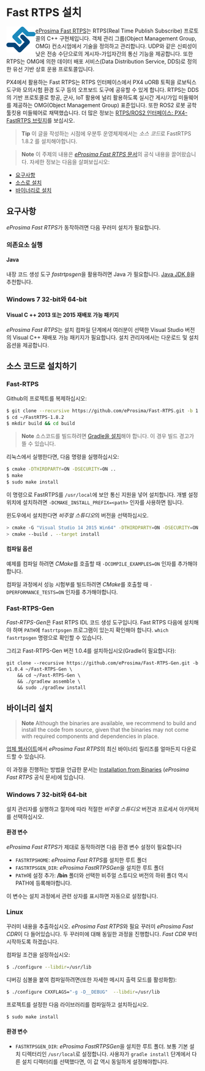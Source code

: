 # Fast RTPS 설치

<img alt="logo" src="../../assets/fastrtps/eprosima_logo.png" style="float:left;" /> [eProsima Fast RTPS](http://eprosima-fast-rtps.readthedocs.io/en/latest/)는 RTPS(Real Time Publish Subscribe) 프로토콜의 C++ 구현체입니다. 객체 관리 그룹(Object Management Group, OMG) 컨소시엄에서 기술을 정의하고 관리합니다. UDP와 같은 신뢰성이 낮은 전송 수단으로의 게시자-가입자간의 통신 기능을 제공합니다. 또한 RTPS는 OMG에 의한 데이터 배포 서비스(Data Distribution Service, DDS)로 정의한 유선 기반 상호 운용 프로토콜입니다.

PX4에서 활용하는 Fast RTPS는 RTPS 인터페이스에서 PX4 uORB 토픽을 로보틱스 도구와 모의시험 환경 도구 등의 오프보드 도구에 공유할 수 있게 합니다. RTPS는 DDS의 기반 프로토콜로 항공, 군사, IoT 활용에 널리 활용하도록 실시간 게시/가입 미들웨어를 제공하는 OMG(Object Management Group) 표준입니다. 또한 ROS2 로봇 공학 툴킷용 미들웨어로 채택했습니다. 더 많은 정보는 [RTPS/ROS2 인터페이스: PX4-FastRTPS 브릿지](../middleware/micrortps.md)를 보십시오.

> **Tip** 이 글을 작성하는 시점에 우분투 운영체제에서는 *소스 코드*로 FastRTPS 1.8.2 를 설치해야합니다.

<span></span>

> **Note** 이 주제의 내용은 [*eProsima Fast RTPS* 문서](http://eprosima-fast-rtps.readthedocs.io/en/latest/)의 공식 내용을 끌어왔습니다. 자세한 정보는 다음을 살펴보십시오:

* [요구사항](http://eprosima-fast-rtps.readthedocs.io/en/latest/requirements.html#requirements)
* [소스로 설치](http://eprosima-fast-rtps.readthedocs.io/en/latest/sources.html#installation-from-sources)
* [바이너리로 설치](http://eprosima-fast-rtps.readthedocs.io/en/latest/binaries.html#installation-from-binaries)

## 요구사항

*eProsima Fast RTPS*가 동작하려면 다음 꾸러미 설치가 필요합니다.

### 의존요소 실행

#### Java

내장 코드 생성 도구 *fastrtpsgen*을 활용하려면 Java 가 필요합니다. [Java JDK 8](http://www.oracle.com/technetwork/java/javase/downloads/jdk8-downloads-2133151.html)을 추천합니다.

### Windows 7 32-bit와 64-bit

#### Visual C ++ 2013 또는 2015 재배포 가능 패키지

*eProsima Fast RTPS*는 설치 컴파일 단계에서 여러분이 선택한 Visual Studio 버전의 Visual C++ 재배포 가능 패키지가 필요합니다. 설치 관리자에서는 다운로드 및 설치 옵션을 제공합니다.

## 소스 코드로 설치하기

### Fast-RTPS

Github의 프로젝트를 복제하십시오:

```sh
$ git clone --recursive https://github.com/eProsima/Fast-RTPS.git -b 1.8.x ~/FastRTPS-1.8.2
$ cd ~/FastRTPS-1.8.2
$ mkdir build && cd build
```

> **Note** 소스코드를 빌드하려면 [Gradle을 설치](https://gradle.org/install/)해야 합니다. 이 경우 빌드 경고가 뜰 수 있습니다.

리눅스에서 실행한다면, 다음 명령을 실행하십시오:

```sh
$ cmake -DTHIRDPARTY=ON -DSECURITY=ON ..
$ make
$ sudo make install
```

이 명령으로 FastRTPS를 `/usr/local`에 보안 통신 지원을 넣어 설치합니다. 개별 설정 위치에 설치하려면 `-DCMAKE_INSTALL_PREFIX=<path>` 인자를 사용하면 됩니다.

윈도우에서 설치한다면 *비주얼 스튜디오*의 버전을 선택하십시오.

```sh
> cmake -G "Visual Studio 14 2015 Win64" -DTHIRDPARTY=ON -DSECURITY=ON ..
> cmake --build . --target install
```

#### 컴파일 옵션

예제를 컴파일 하려면 *CMake*를 호출할 때 `-DCOMPILE_EXAMPLES=ON` 인자를 추가해야합니다.

컴파일 과정에서 성능 시험부를 빌드하려면 *CMake*를 호출할 때 `-DPERFORMANCE_TESTS=ON` 인자를 추가해야합니다.

### Fast-RTPS-Gen

*Fast-RTPS-Gen*은 Fast RTPS IDL 코드 생성 도구입니다. Fast RTPS 다음에 설치해야 하며 `PATH`에 `fastrtpsgen` 프로그램이 있는지 확인해야 합니다. `which fastrtpsgen` 명령으로 확인할 수 있습니다.

그리고 Fast-RTPS-Gen 버전 1.0.4를 설치하십시오(Gradle이 필요합니다):

    git clone --recursive https://github.com/eProsima/Fast-RTPS-Gen.git -b v1.0.4 ~/Fast-RTPS-Gen \
        && cd ~/Fast-RTPS-Gen \
        && ./gradlew assemble \
        && sudo ./gradlew install
    

## 바이너리 설치

> **Note** Although the binaries are available, we recommend to build and install the code from source, given that the binaries may not come with required components and dependencies in place.

[업체 웹사이트](http://www.eprosima.com/)에서 *eProsima Fast RTPS*의 최신 바이너리 릴리즈를 얼마든지 다운로드할 수 있습니다.

이 과정을 진행하는 방법을 언급한 문서는 [Installation from Binaries](http://eprosima-fast-rtps.readthedocs.io/en/latest/binaries.html#installation-from-binaries) (*eProsima Fast RTPS* 공식 문서)에 있습니다.

### Windows 7 32-bit와 64-bit

설치 관리자를 실행하고 절차에 따라 적절한 *비주얼 스튜디오* 버전과 프로세서 아키텍처를 선택하십시오.

#### 환경 변수

*eProsima Fast RTPS*가 제대로 동작하려면 다음 환경 변수 설정이 필요합니다

* `FASTRTPSHOME`: *eProsima Fast RTPS*를 설치한 루트 폴더
* `FASTRTPSGEN_DIR`: *eProsima FastRTPSGen*을 설치한 루트 폴더
* `PATH`에 설정 추가: **/bin** 폴더와 선택한 비주얼 스튜디오 버전의 하위 폴더 역시 PATH에 등록해야합니다.

이 변수는 설치 과정에서 관련 상자를 표시하면 자동으로 설정합니다.

### Linux

꾸러미 내용을 추출하십시오. *eProsima Fast RTPS*와 필요 꾸러미 *eProsima Fast CDR*이 다 들어있습니다. 두 꾸러미에 대해 동일한 과정을 진행합니다. *Fast CDR* 부터 시작하도록 하겠습니다.

컴파일 조건을 설정하십시오:

```sh
$ ./configure --libdir=/usr/lib
```

디버깅 심볼을 붙여 컴파일하려면(또한 자세한 메시지 출력 모드를 활성화함):

```sh
$ ./configure CXXFLAGS="-g -D__DEBUG"  --libdir=/usr/lib
```

프로젝트를 설정한 다음 라이브러리를 컴파일하고 설치하십시오.

```sh
$ sudo make install
```

#### 환경 변수

* `FASTRTPSGEN_DIR`: *eProsima FastRTPSGen*을 설치한 루트 폴더. 보통 기본 설치 디렉터리인 `/usr/local`로 설정합니다. 사용자가 `gradle install` 단계에서 다른 설치 디렉터리를 선택했다면, 이 값 역시 동일하게 설정해야합니다.